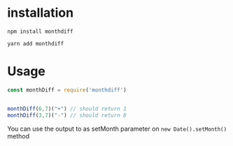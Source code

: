 # installation

```{r, engine='bash', count_lines}
npm install monthdiff

yarn add monthdiff
```

# Usage

```javascript
const monthDiff = require('monthdiff')


monthDiff(6,7)("+") // should return 1
monthDiff(3,7)("-") // should return 8

```

You can use the output to as setMonth parameter on  `new Date().setMonth()` method

